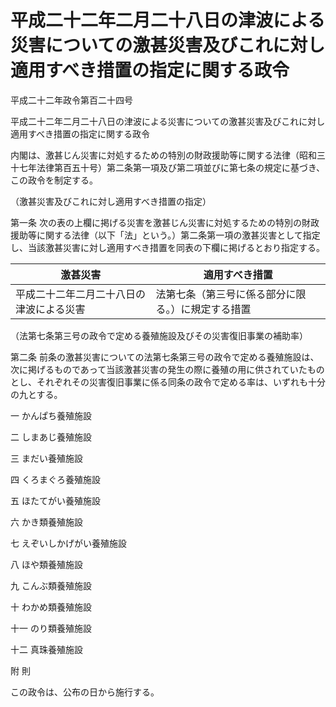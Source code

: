 # 平成二十二年二月二十八日の津波による災害についての激甚災害及びこれに対し適用すべき措置の指定に関する政令

平成二十二年政令第百二十四号

平成二十二年二月二十八日の津波による災害についての激甚災害及びこれに対し適用すべき措置の指定に関する政令

内閣は、激甚じん災害に対処するための特別の財政援助等に関する法律（昭和三十七年法律第百五十号）第二条第一項及び第二項並びに第七条の規定に基づき、この政令を制定する。

（激甚災害及びこれに対し適用すべき措置の指定）

第一条 次の表の上欄に掲げる災害を激甚じん災害に対処するための特別の財政援助等に関する法律（以下「法」という。）第二条第一項の激甚災害として指定し、当該激甚災害に対し適用すべき措置を同表の下欄に掲げるとおり指定する。

激甚災害 | 適用すべき措置  
---|---  
平成二十二年二月二十八日の津波による災害 | 法第七条（第三号に係る部分に限る。）に規定する措置  
  
（法第七条第三号の政令で定める養殖施設及びその災害復旧事業の補助率）

第二条 前条の激甚災害についての法第七条第三号の政令で定める養殖施設は、次に掲げるものであって当該激甚災害の発生の際に養殖の用に供されていたものとし、それぞれその災害復旧事業に係る同条の政令で定める率は、いずれも十分の九とする。

一 かんぱち養殖施設

二 しまあじ養殖施設

三 まだい養殖施設

四 くろまぐろ養殖施設

五 ほたてがい養殖施設

六 かき類養殖施設

七 えぞいしかげがい養殖施設

八 ほや類養殖施設

九 こんぶ類養殖施設

十 わかめ類養殖施設

十一 のり類養殖施設

十二 真珠養殖施設

附 則

この政令は、公布の日から施行する。
